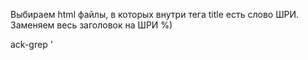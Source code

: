 
Выбираем html файлы, в которых внутри тега title есть слово ШРИ. Заменяем весь заголовок на ШРИ %)

ack-grep '<title>.*ШРИ.*<\/title>' --type=html ./ -l | \

xargs perl -i -pe "s/<title>[\s\S]*КИТ[\s\S]*<\/title>/<title>ШРИ<\/title>/g;"



